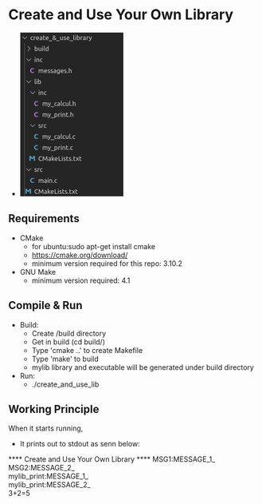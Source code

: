 # Create and Use Your Own Library
- ![Project Directory - Folders](create_and_use_lib.png)

## Requirements
- CMake
    - for ubuntu:sudo apt-get install cmake
    - https://cmake.org/download/
    - minimum version required for this repo: 3.10.2
- GNU Make
    - minimum version required: 4.1

## Compile & Run
- Build:
    - Create /build directory
    - Get in build (cd build/)
    - Type 'cmake ..' to create Makefile
    - Type 'make' to build
    - mylib library and executable will be generated under build directory
- Run:
    - ./create_and_use_lib

## Working Principle
When it starts running, 
- It prints out to stdout as senn below: <br />

**** Create and Use Your Own Library ****
MSG1:MESSAGE_1_ <br />
MSG2:MESSAGE_2_ <br />
mylib_print:MESSAGE_1_ <br />
mylib_print:MESSAGE_2_ <br />
3+2=5 <br />







